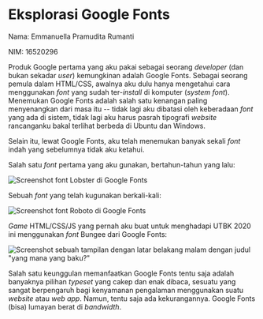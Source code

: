 # Eksplorasi Google Fonts

Nama: Emmanuella Pramudita Rumanti

NIM: 16520296

Produk Google pertama yang aku pakai sebagai seorang *developer* (dan bukan sekadar *user*) kemungkinan adalah Google Fonts. Sebagai seorang pemula dalam HTML/CSS, awalnya aku dulu hanya mengetahui cara menggunakan *font* yang sudah ter-*install* di komputer (*system font*). Menemukan Google Fonts adalah salah satu kenangan paling menyenangkan dari masa itu -- tidak lagi aku dibatasi oleh keberadaan *font* yang ada di sistem, tidak lagi aku harus pasrah tipografi *website* rancanganku bakal terlihat berbeda di Ubuntu dan Windows.

Selain itu, lewat Google Fonts, aku telah menemukan banyak sekali *font* indah yang sebelumnya tidak aku ketahui.

Salah satu *font* pertama yang aku gunakan, bertahun-tahun yang lalu:

![Screenshot font Lobster di Google Fonts](https://u.cubeupload.com/somethingpretty/4b4Screenshotfrom202010.png)

Sebuah *font* yang telah kugunakan berkali-kali:

![Screenshot font Roboto di Google Fonts](https://u.cubeupload.com/somethingpretty/Screenshotfrom202010.png)

*Game* HTML/CSS/JS yang pernah aku buat untuk menghadapi UTBK 2020 ini menggunakan *font* Bungee dari Google Fonts:

![Screenshot sebuah tampilan dengan latar belakang malam dengan judul "yang mana yang baku?"](https://u.cubeupload.com/somethingpretty/80eScreenshotfrom202010.png)

Salah satu keunggulan memanfaatkan Google Fonts tentu saja adalah banyaknya pilihan *typeset* yang cakep dan enak dibaca, sesuatu yang sangat berpengaruh bagi kenyamanan pengalaman menggunakan suatu *website* atau *web app*. Namun, tentu saja ada kekurangannya. Google Fonts (bisa) lumayan berat di *bandwidth*.
